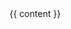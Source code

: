 <include src="headers/header.mbdf" />

<div id="flex-body">
  <div id="content-wrapper" class="fixed-header-padding">
    {{ content }}
  </div>
</div>

<include src="footers/footer.mbdf" />
